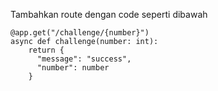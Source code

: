 Tambahkan route dengan code seperti dibawah

```{.python}
@app.get("/challenge/{number}")
async def challenge(number: int):
    return {
      "message": "success",
      "number": number
    }
```
